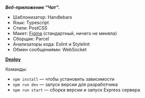***Веб-приложение "Чат".***
 - Шаблонизатор: Handlebars
 - Язык: Typescript
 - Стили: PostCSS
 - Макет: [Figma](https://www.figma.com/file/jF5fFFzgGOxQeB4CmKWTiE/Chat_external_link?type=design&node-id=0%3A1&t=hfjoJ2DkvLkAWvLC-1) (стандартный, ничего не меняла)
 - Сборщик: Parcel
 - Анализаторы кода: Eslint и Stylelint
 - Обмен сообщениями: WebSocket

[**Deploy**](https://unrivaled-kulfi-ba83f2.netlify.app/)

Команды:
- `npm install` — чтобы установить зависимости
- `npm run dev` — запуск версии для разработчика
- `npm run start` — сборка версии и запуск Express сервера
